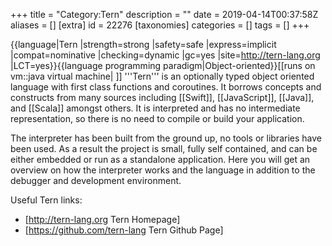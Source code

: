 +++
title = "Category:Tern"
description = ""
date = 2019-04-14T00:37:58Z
aliases = []
[extra]
id = 22276
[taxonomies]
categories = []
tags = []
+++

{{language|Tern
|strength=strong
|safety=safe
|express=implicit
|compat=nominative
|checking=dynamic
|gc=yes
|site=http://tern-lang.org
|LCT=yes}}{{language programming paradigm|Object-oriented}}[[runs on vm::java virtual machine| ]]
'''Tern''' is an optionally typed object oriented language with first class functions and coroutines. It borrows concepts and constructs from many sources including [[Swift]], [[JavaScript]], [[Java]], and [[Scala]] amongst others. It is interpreted and has no intermediate representation, so there is no need to compile or build your application.

The interpreter has been built from the ground up, no tools or libraries have been used. As a result the project is small, fully self contained, and can be either embedded or run as a standalone application. Here you will get an overview on how the interpreter works and the language in addition to the debugger and development environment.

Useful Tern links:
* [http://tern-lang.org Tern Homepage]
* [https://github.com/tern-lang Tern Github Page]
